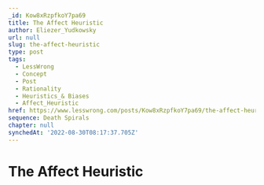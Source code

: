 ```yaml
---
_id: Kow8xRzpfkoY7pa69
title: The Affect Heuristic
author: Eliezer_Yudkowsky
url: null
slug: the-affect-heuristic
type: post
tags:
  - LessWrong
  - Concept
  - Post
  - Rationality
  - Heuristics_& Biases
  - Affect_Heuristic
href: https://www.lesswrong.com/posts/Kow8xRzpfkoY7pa69/the-affect-heuristic
sequence: Death Spirals
chapter: null
synchedAt: '2022-08-30T08:17:37.705Z'
---
```

# The Affect Heuristic

